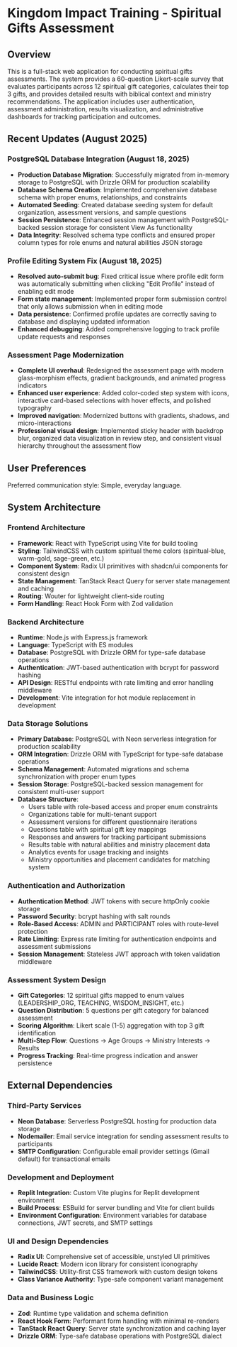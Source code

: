 # Kingdom Impact Training - Spiritual Gifts Assessment

## Overview

This is a full-stack web application for conducting spiritual gifts assessments. The system provides a 60-question Likert-scale survey that evaluates participants across 12 spiritual gift categories, calculates their top 3 gifts, and provides detailed results with biblical context and ministry recommendations. The application includes user authentication, assessment administration, results visualization, and administrative dashboards for tracking participation and outcomes.

## Recent Updates (August 2025)

### PostgreSQL Database Integration (August 18, 2025)
- **Production Database Migration**: Successfully migrated from in-memory storage to PostgreSQL with Drizzle ORM for production scalability
- **Database Schema Creation**: Implemented comprehensive database schema with proper enums, relationships, and constraints
- **Automated Seeding**: Created database seeding system for default organization, assessment versions, and sample questions
- **Session Persistence**: Enhanced session management with PostgreSQL-backed session storage for consistent View As functionality
- **Data Integrity**: Resolved schema type conflicts and ensured proper column types for role enums and natural abilities JSON storage

### Profile Editing System Fix (August 18, 2025)
- **Resolved auto-submit bug**: Fixed critical issue where profile edit form was automatically submitting when clicking "Edit Profile" instead of enabling edit mode
- **Form state management**: Implemented proper form submission control that only allows submission when in editing mode
- **Data persistence**: Confirmed profile updates are correctly saving to database and displaying updated information
- **Enhanced debugging**: Added comprehensive logging to track profile update requests and responses

### Assessment Page Modernization
- **Complete UI overhaul**: Redesigned the assessment page with modern glass-morphism effects, gradient backgrounds, and animated progress indicators
- **Enhanced user experience**: Added color-coded step system with icons, interactive card-based selections with hover effects, and polished typography
- **Improved navigation**: Modernized buttons with gradients, shadows, and micro-interactions
- **Professional visual design**: Implemented sticky header with backdrop blur, organized data visualization in review step, and consistent visual hierarchy throughout the assessment flow

## User Preferences

Preferred communication style: Simple, everyday language.

## System Architecture

### Frontend Architecture
- **Framework**: React with TypeScript using Vite for build tooling
- **Styling**: TailwindCSS with custom spiritual theme colors (spiritual-blue, warm-gold, sage-green, etc.)
- **Component System**: Radix UI primitives with shadcn/ui components for consistent design
- **State Management**: TanStack React Query for server state management and caching
- **Routing**: Wouter for lightweight client-side routing
- **Form Handling**: React Hook Form with Zod validation

### Backend Architecture
- **Runtime**: Node.js with Express.js framework
- **Language**: TypeScript with ES modules
- **Database**: PostgreSQL with Drizzle ORM for type-safe database operations
- **Authentication**: JWT-based authentication with bcrypt for password hashing
- **API Design**: RESTful endpoints with rate limiting and error handling middleware
- **Development**: Vite integration for hot module replacement in development

### Data Storage Solutions
- **Primary Database**: PostgreSQL with Neon serverless integration for production scalability
- **ORM Integration**: Drizzle ORM with TypeScript for type-safe database operations
- **Schema Management**: Automated migrations and schema synchronization with proper enum types
- **Session Storage**: PostgreSQL-backed session management for consistent multi-user support
- **Database Structure**:
  - Users table with role-based access and proper enum constraints
  - Organizations table for multi-tenant support
  - Assessment versions for different questionnaire iterations
  - Questions table with spiritual gift key mappings
  - Responses and answers for tracking participant submissions
  - Results table with natural abilities and ministry placement data
  - Analytics events for usage tracking and insights
  - Ministry opportunities and placement candidates for matching system

### Authentication and Authorization
- **Authentication Method**: JWT tokens with secure httpOnly cookie storage
- **Password Security**: bcrypt hashing with salt rounds
- **Role-Based Access**: ADMIN and PARTICIPANT roles with route-level protection
- **Rate Limiting**: Express rate limiting for authentication endpoints and assessment submissions
- **Session Management**: Stateless JWT approach with token validation middleware

### Assessment System Design
- **Gift Categories**: 12 spiritual gifts mapped to enum values (LEADERSHIP_ORG, TEACHING, WISDOM_INSIGHT, etc.)
- **Question Distribution**: 5 questions per gift category for balanced assessment
- **Scoring Algorithm**: Likert scale (1-5) aggregation with top 3 gift identification
- **Multi-Step Flow**: Questions → Age Groups → Ministry Interests → Results
- **Progress Tracking**: Real-time progress indication and answer persistence

## External Dependencies

### Third-Party Services
- **Neon Database**: Serverless PostgreSQL hosting for production data storage
- **Nodemailer**: Email service integration for sending assessment results to participants
- **SMTP Configuration**: Configurable email provider settings (Gmail default) for transactional emails

### Development and Deployment
- **Replit Integration**: Custom Vite plugins for Replit development environment
- **Build Process**: ESBuild for server bundling and Vite for client builds
- **Environment Configuration**: Environment variables for database connections, JWT secrets, and SMTP settings

### UI and Design Dependencies
- **Radix UI**: Comprehensive set of accessible, unstyled UI primitives
- **Lucide React**: Modern icon library for consistent iconography
- **TailwindCSS**: Utility-first CSS framework with custom design tokens
- **Class Variance Authority**: Type-safe component variant management

### Data and Business Logic
- **Zod**: Runtime type validation and schema definition
- **React Hook Form**: Performant form handling with minimal re-renders
- **TanStack React Query**: Server state synchronization and caching layer
- **Drizzle ORM**: Type-safe database operations with PostgreSQL dialect